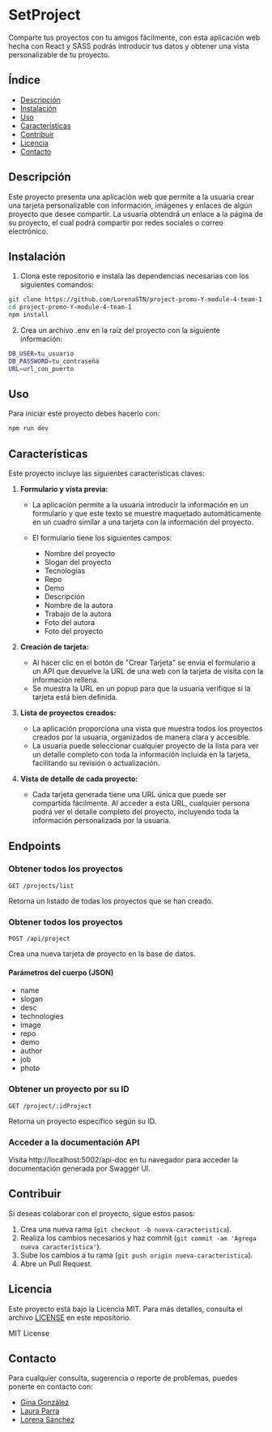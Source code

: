# SetProject

Comparte tus proyectos con tu amigos fácilmente, con esta aplicación web hecha con React y SASS podrás introducir tus datos y obtener una vista personalizable de tu proyecto.

## Índice

- [Descripción](#descripción)
- [Instalación](#instalación)
- [Uso](#uso)
- [Características](#características)
- [Contribuir](#contribuir)
- [Licencia](#licencia)
- [Contacto](#contacto)

## Descripción

Este proyecto presenta una aplicación web que permite a la usuaria crear una tarjeta personalizable con información, imágenes y enlaces de algún proyecto que desee compartir. La usuaria obtendrá un enlace a la página de su proyecto, el cual podrá compartir por redes sociales o correo electrónico.

## Instalación

1. Clona este repositorio e instala las dependencias necesarias con los siguientes comandos:

```bash
git clone https://github.com/LorenaSTN/project-promo-Y-module-4-team-1.git
cd project-promo-Y-module-4-team-1
npm install
```

2. Crea un archivo .env en la raíz del proyecto con la siguiente información:

```bash
DB_USER=tu_usuario
DB_PASSWORD=tu_contraseña
URL=url_con_puerto
```

## Uso

Para iniciar este proyecto debes hacerlo con:

```bash
npm run dev
```

## Características

Este proyecto incluye las siguientes características claves:

1.  **Formulario y vista previa:**

    - La aplicación permite a la usuaria introducir la información en un formulario y que este texto se muestre maquetado automáticamente en un cuadro similar a una tarjeta con la información del proyecto.
    - El formulario tiene los siguientes campos:

      - Nombre del proyecto
      - Slogan del proyecto
      - Tecnologías
      - Repo
      - Demo
      - Descripción
      - Nombre de la autora
      - Trabajo de la autora
      - Foto del autora
      - Foto del proyecto

2.  **Creación de tarjeta:**

    - Al hacer clic en el botón de "Crear Tarjeta" se envía el formulario a un API que devuelve la URL de una web con la tarjeta de visita con la información rellena.
    - Se muestra la URL en un popup para que la usuaria verifique si la tarjeta está bien definida.

3.  **Lista de proyectos creados:**

    - La aplicación proporciona una vista que muestra todos los proyectos creados por la usuaria, organizados de manera clara y accesible.
    - La usuaria puede seleccionar cualquier proyecto de la lista para ver un detalle completo con toda la información incluida en la tarjeta, facilitando su revisión o actualización.

4.  **Vista de detalle de cada proyecto:**
    - Cada tarjeta generada tiene una URL única que puede ser compartida fácilmente. Al acceder a esta URL, cualquier persona podrá ver el detalle completo del proyecto, incluyendo toda la información personalizada por la usuaria.

## Endpoints

### Obtener todos los proyectos

`GET /projects/list`

Retorna un listado de todas los proyectos que se han creado.

### Obtener todos los proyectos

`POST /api/project`

Crea una nueva tarjeta de proyecto en la base de datos.

#### Parámetros del cuerpo (JSON)

- name
- slogan
- desc
- technologies
- image
- repo
- demo
- author
- job
- photo

### Obtener un proyecto por su ID

`GET /project/:idProject`

Retorna un proyecto específico según su ID.

### Acceder a la documentación API

Visita http://localhost:5002/api-doc en tu navegador para acceder la documentación generada por Swagger UI.

## Contribuir

Si deseas colaborar con el proyecto, sigue estos pasos:

1. Crea una nueva rama (`git checkout -b nueva-caracteristica`).
2. Realiza los cambios necesarios y haz commit (`git commit -am 'Agrega nueva característica'`).
3. Sube los cambios a tu rama (`git push origin nueva-caracteristica`).
4. Abre un Pull Request.

## Licencia

Este proyecto está bajo la Licencia MIT. Para más detalles, consulta el archivo [LICENSE](LICENSE) en este repositorio.

MIT License

## Contacto

Para cualquier consulta, sugerencia o reporte de problemas, puedes ponerte en contacto con:

- [Gina González](https://github.com/Ginagonzalezgut)
- [Laura Parra](https://github.com/laura-pf)
- [Lorena Sánchez](https://github.com/LorenaSTN)
